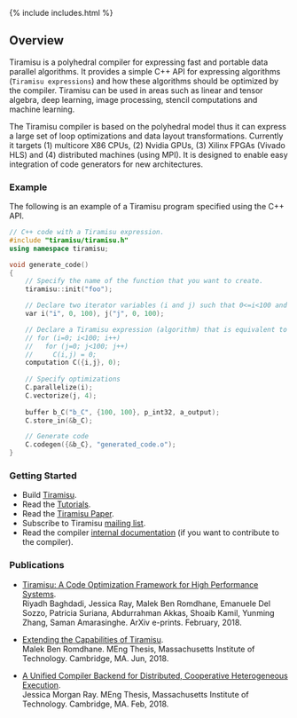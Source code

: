 {% include includes.html %}

## Overview
Tiramisu is a polyhedral compiler for expressing fast and portable data parallel algorithms.  It provides a simple C++ API for expressing algorithms (`Tiramisu expressions`) and how these algorithms should be optimized by the compiler.  Tiramisu can be used in areas such as linear and tensor algebra, deep learning, image processing, stencil computations and machine learning.

The Tiramisu compiler is based on the polyhedral model thus it can express a large set of loop optimizations and data layout transformations.  Currently it targets (1) multicore X86 CPUs, (2) Nvidia GPUs, (3) Xilinx FPGAs (Vivado HLS) and (4) distributed machines (using MPI).  It is designed to enable easy integration of code generators for new architectures.

### Example


The following is an example of a Tiramisu program specified using the C++ API.

```cpp
// C++ code with a Tiramisu expression.
#include "tiramisu/tiramisu.h"
using namespace tiramisu;

void generate_code()
{
    // Specify the name of the function that you want to create.
    tiramisu::init("foo");

    // Declare two iterator variables (i and j) such that 0<=i<100 and 0<=j<100.
    var i("i", 0, 100), j("j", 0, 100);

    // Declare a Tiramisu expression (algorithm) that is equivalent to the following C code
    // for (i=0; i<100; i++)
    //   for (j=0; j<100; j++)
    //     C(i,j) = 0;
    computation C({i,j}, 0);
    
    // Specify optimizations
    C.parallelize(i);
    C.vectorize(j, 4);
    
    buffer b_C("b_C", {100, 100}, p_int32, a_output);
    C.store_in(&b_C);

    // Generate code
    C.codegen({&b_C}, "generated_code.o");
}
```

### Getting Started
- Build [Tiramisu](https://github.com/Tiramisu-Compiler/tiramisu/).
- Read the [Tutorials](https://github.com/Tiramisu-Compiler/tiramisu/blob/master/tutorials/README.md).
- Read the [Tiramisu Paper](https://arxiv.org/abs/1804.10694).
- Subscribe to Tiramisu [mailing list](https://lists.csail.mit.edu/mailman/listinfo/tiramisu).
- Read the compiler [internal documentation](https://tiramisu-compiler.github.io/doc/) (if you want to contribute to the compiler).


### Publications

- [Tiramisu: A Code Optimization Framework for High Performance Systems](https://arxiv.org/abs/1804.10694).<br/>
Riyadh Baghdadi, Jessica Ray, Malek Ben Romdhane, Emanuele Del Sozzo, Patricia Suriana, Abdurrahman Akkas, Shoaib Kamil, Yunming Zhang, Saman Amarasinghe.
ArXiv e-prints. February, 2018.

- [Extending the Capabilities of Tiramisu](http://groups.csail.mit.edu/commit/papers/18/thesis_malek.pdf).<br/>
Malek Ben Romdhane. MEng Thesis, Massachusetts Institute of Technology. Cambridge, MA. Jun, 2018.

- [A Unified Compiler Backend for Distributed, Cooperative Heterogeneous Execution](http://groups.csail.mit.edu/commit/papers/18/jessica_master.pdf).<br/>
Jessica Morgan Ray. MEng Thesis, Massachusetts Institute of Technology. Cambridge, MA. Feb, 2018.
